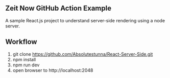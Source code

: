 ## Zeit Now GitHub Action Example

A sample React.js project to understand server-side rendering using a node server.

## Workflow

1. git clone https://github.com/Absolutestunna/React-Server-Side.git
2. npm install
3. npm run dev
4. open browser to http://localhost:2048
